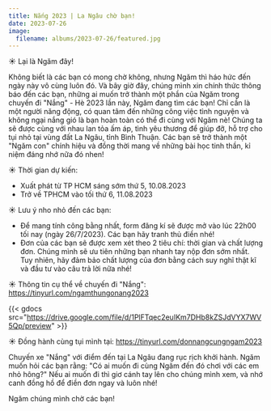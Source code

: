 ```yaml
---
title: Nắng 2023 | La Ngâu chờ bạn!
date: 2023-07-26
image:
  filename: albums/2023-07-26/featured.jpg
---
```


☀️ Lại là Ngăm đây!

Không biết là các bạn có mong chờ không, nhưng Ngăm thì háo hức đến ngày này vô cùng luôn đó. Và bây
giờ đây, chúng mình xin chính thức thông báo đến các bạn, những ai muốn trở thành một phần của Ngăm
trong chuyến đi "Nắng" - Hè 2023 lần này, Ngăm đang tìm các bạn!
Chỉ cần là một người năng động, có quan tâm đến những công việc tình nguyện và không ngại nắng gió
là bạn hoàn toàn có thể đi cùng với Ngăm nè! Chúng ta sẽ được cùng với nhau lan tỏa ấm áp, tình yêu
thương để giúp đỡ, hỗ trợ cho tụi nhỏ tại vùng đất La Ngâu, tỉnh Bình Thuận. Các bạn sẽ trở thành
một "Ngăm con" chính hiệu và đồng thời mang về những bài học tinh thần, kỉ niệm đáng nhớ nữa đó
nhen!

☀️ Thời gian dự kiến:

- Xuất phát từ TP HCM sáng sớm thứ 5, 10.08.2023
- Trở về TPHCM vào tối thứ 6, 11.08.2023

☀️ Lưu ý nho nhỏ đến các bạn:

- Để mang tính công bằng nhất, form đăng kí sẽ được mở vào lúc 22h00 tối nay (ngày 26/7/2023). Các
  bạn hãy tranh thủ điền nhé!
- Đơn của các bạn sẽ được xem xét theo 2 tiêu chí: thời gian và chất lượng đơn. Chúng mình sẽ ưu
  tiên những bạn nhanh tay nộp đơn sớm nhất. Tuy nhiên, hãy đảm bảo chất lượng của đơn bằng cách suy
  nghĩ thật kĩ và đầu tư vào câu trả lời nữa nhé!

☀️ Thông tin cụ thể về chuyến đi "Nắng": https://tinyurl.com/ngamthungonang2023

{{< gdocs src="https://drive.google.com/file/d/1PlFTqec2euIKm7DHb8kZSJdVYX7WV5Qp/preview" >}}

☀️ Đồng hành cùng tụi mình tại: https://tinyurl.com/donnangcungngam2023

Chuyến xe "Nắng" với điểm đến tại La Ngâu đang rục rịch khởi hành. Ngăm muốn hỏi các bạn rằng: "Có
ai muốn đi cùng Ngăm đến đó chơi với các em nhỏ hông?" Nếu ai muốn đi thì giơ cánh tay lên cho chúng
mình xem, và nhớ canh đồng hồ để điền đơn ngay và luôn nhé!

Ngăm chúng mình chờ các bạn!
